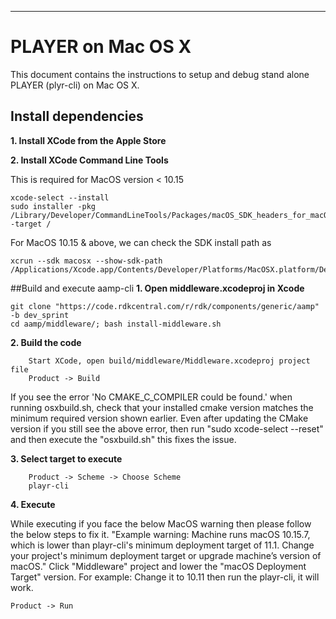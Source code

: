 ---

# PLAYER on Mac OS X

This document contains the instructions to setup and debug stand alone PLAYER (plyr-cli) on Mac OS X.

## Install dependencies

**1. Install XCode from the Apple Store**

**2. Install XCode Command Line Tools**

This is required for MacOS version < 10.15

```
xcode-select --install
sudo installer -pkg /Library/Developer/CommandLineTools/Packages/macOS_SDK_headers_for_macOS_<version>.pkg -target /
```

For MacOS 10.15 & above, we can check the SDK install path as
```
xcrun --sdk macosx --show-sdk-path
/Applications/Xcode.app/Contents/Developer/Platforms/MacOSX.platform/Developer/SDKs/MacOSX10.15.sdk
```


##Build and execute aamp-cli
**1. Open middleware.xcodeproj in Xcode**

```
git clone "https://code.rdkcentral.com/r/rdk/components/generic/aamp" -b dev_sprint
cd aamp/middleware/; bash install-middleware.sh
```

**2. Build the code**

```
	Start XCode, open build/middleware/Middleware.xcodeproj project file
	Product -> Build
```
If you see the error 'No CMAKE_C_COMPILER could be found.' when running osxbuild.sh, check that your installed cmake version matches the minimum required version shown earlier.
Even after updating the CMake version if you still see the above error, then run "sudo xcode-select --reset" and then execute the "osxbuild.sh" this fixes the issue.


**3. Select target to execute**

```
	Product -> Scheme -> Choose Scheme
	playr-cli
```

**4. Execute**

While executing if you face the below MacOS warning then please follow the below steps to fix it.
"Example warning: Machine runs macOS 10.15.7, which is lower than playr-cli's minimum deployment target of 11.1. Change your project's minimum deployment target or upgrade machine’s version of macOS."
Click "Middleware" project and lower the "macOS Deployment Target" version. For example: Change it to 10.11 then run the playr-cli, it will work.


```
Product -> Run
```
